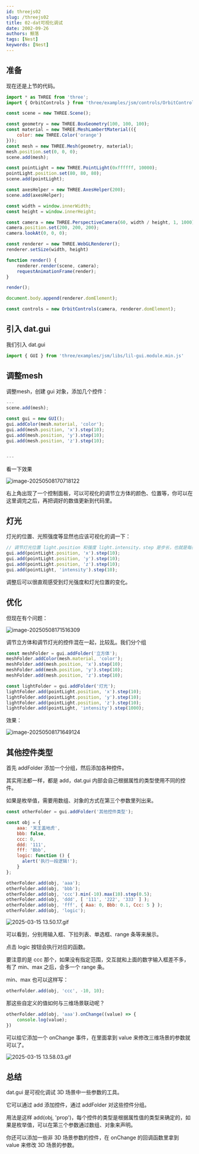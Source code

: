 ```yaml
---
id: threejs02
slug: /threejs02
title: 02-dat可视化调试
date: 2002-09-26
authors: 鲸落
tags: [Nest]
keywords: [Nest]
---
```


## 准备

现在还是上节的代码。

```js
import * as THREE from 'three';
import { OrbitControls } from 'three/examples/jsm/controls/OrbitControls.js';

const scene = new THREE.Scene();

const geometry = new THREE.BoxGeometry(100, 100, 100);
const material = new THREE.MeshLambertMaterial(({
    color: new THREE.Color('orange')
}));
const mesh = new THREE.Mesh(geometry, material);
mesh.position.set(0, 0, 0);
scene.add(mesh);

const pointLight = new THREE.PointLight(0xffffff, 10000);
pointLight.position.set(80, 80, 80);
scene.add(pointLight);

const axesHelper = new THREE.AxesHelper(200);
scene.add(axesHelper);

const width = window.innerWidth;
const height = window.innerHeight;

const camera = new THREE.PerspectiveCamera(60, width / height, 1, 1000);
camera.position.set(200, 200, 200);
camera.lookAt(0, 0, 0);

const renderer = new THREE.WebGLRenderer();
renderer.setSize(width, height)

function render() {
    renderer.render(scene, camera);
    requestAnimationFrame(render);
}

render();

document.body.append(renderer.domElement);

const controls = new OrbitControls(camera, renderer.domElement);
```



## 引入 dat.gui

我们引入 dat.gui

```js
import { GUI } from 'three/examples/jsm/libs/lil-gui.module.min.js'
```



## 调整mesh

调整mesh，创建 gui 对象，添加几个控件：

```js
---
scene.add(mesh);

const gui = new GUI();
gui.addColor(mesh.material, 'color');
gui.add(mesh.position, 'x').step(10);
gui.add(mesh.position, 'y').step(10);
gui.add(mesh.position, 'z').step(10);


---
```

看一下效果

![image-20250508170718122](02-dat可视化调试.assets/image-20250508170718122.png)

右上角出现了一个控制面板，可以可视化的调节立方体的颜色、位置等，你可以在这里调完之后，再把调好的数值更新到代码里。



## 灯光

灯光的位置、光照强度等显然也应该可视化的调一下：

```js
// 调节灯光位置 light.position 和强度 light.intensity，step 是步长，也就是每条调多少
gui.add(pointLight.position, 'x').step(10);
gui.add(pointLight.position, 'y').step(10);
gui.add(pointLight.position, 'z').step(10);
gui.add(pointLight, 'intensity').step(10);
```

调整后可以很直观感受到灯光强度和灯光位置的变化。



## 优化

但现在有个问题：

![image-20250508171516309](02-dat可视化调试.assets/image-20250508171516309.png)

调节立方体和调节灯光的控件混在一起，比较乱。我们分个组

```js
const meshFolder = gui.addFolder('立方体');
meshFolder.addColor(mesh.material, 'color');
meshFolder.add(mesh.position, 'x').step(10);
meshFolder.add(mesh.position, 'y').step(10);
meshFolder.add(mesh.position, 'z').step(10);
```

```js
const lightFolder = gui.addFolder('灯光');
lightFolder.add(pointLight.position, 'x').step(10);
lightFolder.add(pointLight.position, 'y').step(10);
lightFolder.add(pointLight.position, 'z').step(10);
lightFolder.add(pointLight, 'intensity').step(1000);
```

效果：

![image-20250508171649124](02-dat可视化调试.assets/image-20250508171649124.png)



## 其他控件类型

首先 addFolder 添加一个分组，然后添加各种控件。

其实用法都一样，都是 add，dat.gui 内部会自己根据属性的类型使用不同的控件。

如果是枚举值，需要用数组、对象的方式在第三个参数里列出来。

```js
const otherFolder = gui.addFolder('其他控件类型');

const obj = {
    aaa: '天王盖地虎',
    bbb: false,
    ccc: 0,
    ddd: '111',
    fff: 'Bbb',
    logic: function () {
      alert('执行一段逻辑!');
    }
};

otherFolder.add(obj, 'aaa');
otherFolder.add(obj, 'bbb');
otherFolder.add(obj, 'ccc').min(-10).max(10).step(0.5);
otherFolder.add(obj, 'ddd', [ '111', '222', '333' ] );
otherFolder.add(obj, 'fff', { Aaa: 0, Bbb: 0.1, Ccc: 5 } );
otherFolder.add(obj, 'logic');
```

![2025-03-15 13.50.17.gif](02-dat可视化调试.assets/7d188123a18a429b93b1e9118ea1988atplv-k3u1fbpfcp-jj-mark0000q75.gif)

可以看到，分别用输入框、下拉列表、单选框、range 条等来展示。

点击 logic 按钮会执行对应的函数。

要注意的是 ccc 那个，如果没有指定范围，交互就和上面的数字输入框差不多，有了 min、max 之后，会多一个 range 条。

min、max 也可以这样写：

```javascript
otherFolder.add(obj, 'ccc', -10, 10);
```

那这些自定义的值如何与三维场景联动呢？

```js
otherFolder.add(obj, 'aaa').onChange((value) => {
    console.log(value);
})
```

可以给它添加一个 onChange 事件，在里面拿到 value 来修改三维场景的参数就可以了。

![2025-03-15 13.58.03.gif](02-dat可视化调试.assets/ad3f17e299bb471786815e65774b778etplv-k3u1fbpfcp-jj-mark0000q75.gif)





## 总结

dat.gui 是可视化调试 3D 场景中一些参数的工具。

它可以通过 add 添加控件，通过 addFolder 对这些控件分组。

用法是这样 add(obj, 'prop')，每个控件的类型是根据属性值的类型来确定的，如果是枚举值，可以在第三个参数通过数组、对象来声明。

你还可以添加一些非 3D 场景参数的控件，在 onChange 的回调函数里拿到 value 来修改 3D 场景的参数。
